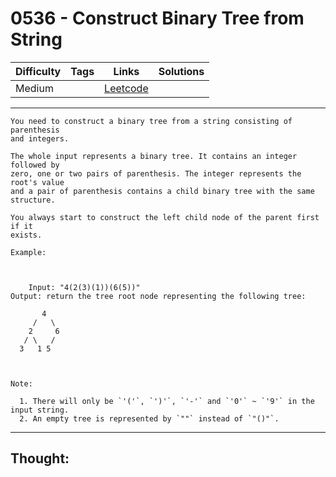 # 0536 - Construct Binary Tree from String

Difficulty  | Tags | Links | Solutions
----------- | ---- | ----- | -----
Medium |  | [Leetcode](https://leetcode.com/problems/construct-binary-tree-from-string/description/) |


-----------

```
You need to construct a binary tree from a string consisting of parenthesis
and integers.

The whole input represents a binary tree. It contains an integer followed by
zero, one or two pairs of parenthesis. The integer represents the root's value
and a pair of parenthesis contains a child binary tree with the same
structure.

You always start to construct the left child node of the parent first if it
exists.

Example:



    Input: "4(2(3)(1))(6(5))"Output: return the tree root node representing the following tree:       4     /   \    2     6   / \   /   3   1 5   



Note:

  1. There will only be `'('`, `')'`, `'-'` and `'0'` ~ `'9'` in the input string.
  2. An empty tree is represented by `""` instead of `"()"`.
```

-----------

## Thought:
